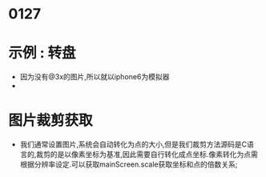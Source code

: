 # 0127

# 示例 : 转盘
* 因为没有@3x的图片,所以就以iphone6为模拟器
* 
# 图片裁剪获取
* 我们通常设置图片,系统会自动转化为点的大小,但是我们裁剪方法源码是C语言的,裁剪的是以像素坐标为基准,因此需要自行转化成点坐标.像素转化为点需根据分辨率设定.可以获取mainScreen.scale获取坐标和点的倍数关系;
